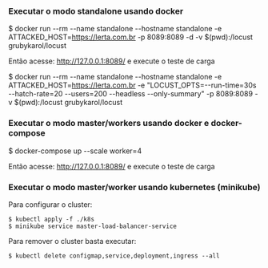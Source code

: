 ### Executar o modo standalone usando docker

$ docker run --rm --name standalone --hostname standalone -e ATTACKED_HOST=https://lerta.com.br -p 8089:8089 -d -v $(pwd):/locust grubykarol/locust

Então acesse: http://127.0.0.1:8089/ e execute o teste de carga

$ docker run --rm --name standalone --hostname standalone -e ATTACKED_HOST=https://lerta.com.br -e "LOCUST_OPTS=--run-time=30s --hatch-rate=20 --users=200 --headless --only-summary" -p 8089:8089 -v $(pwd):/locust grubykarol/locust

### Executar o modo master/workers usando docker e docker-compose

$ docker-compose up --scale worker=4

Então acesse: http://127.0.0.1:8089/ e execute o teste de carga

### Executar o modo master/worker usando kubernetes (minikube)

Para configurar o cluster:

    $ kubectl apply -f ./k8s
    $ minikube service master-load-balancer-service

Para remover o cluster basta executar:

    $ kubectl delete configmap,service,deployment,ingress --all
